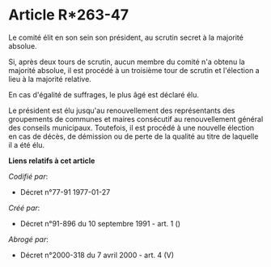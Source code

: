 # Article R*263-47

Le comité élit en son sein son président, au scrutin secret à la majorité absolue.

Si, après deux tours de scrutin, aucun membre du comité n'a obtenu la majorité absolue, il est procédé à un troisième tour de
scrutin et l'élection a lieu à la majorité relative.

En cas d'égalité de suffrages, le plus âgé est déclaré élu.

Le président est élu jusqu'au renouvellement des représentants des groupements de communes et maires consécutif au
renouvellement général des conseils municipaux. Toutefois, il est procédé à une nouvelle élection en cas de décès, de
démission ou de perte de la qualité au titre de laquelle il a été élu.

**Liens relatifs à cet article**

_Codifié par_:

  - Décret n°77-91 1977-01-27

_Créé par_:

  - Décret n°91-896 du 10 septembre 1991 - art. 1 ()

_Abrogé par_:

  - Décret n°2000-318 du 7 avril 2000 - art. 4 (V)
